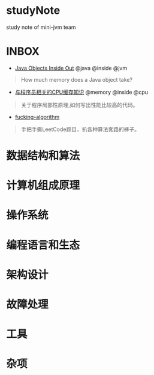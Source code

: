 # studyNote
study note of mini-jvm team

# INBOX
- [Java Objects Inside Out](https://shipilev.net/jvm/objects-inside-out/) @java @inside @jvm  
> How much memory does a Java object take?

- [与程序员相关的CPU缓存知识](https://coolshell.cn/articles/20793.html) @memory @inside @cpu
> 关于程序局部性原理,如何写出性能比较高的代码。

- [fucking-algorithm](https://github.com/labuladong/fucking-algorithm)
> 手把手撕LeetCode题目，扒各种算法套路的裤子。

# 数据结构和算法
# 计算机组成原理
# 操作系统
# 编程语言和生态
# 架构设计
# 故障处理
# 工具
# 杂项
